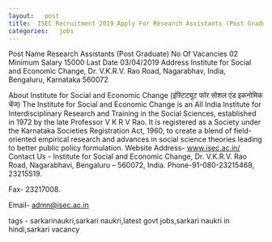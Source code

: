 ```yaml
--- 
layout:   post
title:  ISEC Recruitment 2019 Apply For Research Assistants (Post Graduate)
categories:   jobs
---
```

Post Name
Research Assistants (Post Graduate)
No Of 
Vacancies
02
Minimum 
Salary
15000
Last 
Date
03/04/2019
Address
Institute for Social and Economic Change, Dr. V.K.R.V. Rao Road, Nagarabhav, India, Bengaluru, Karnataka  560072


About Institute for Social and Economic Change (इंस्टिट्यूट फॉर सोशल एंड इकनोमिक चेंज)
The Institute for Social and Economic Change is an All India Institute for Interdisciplinary Research and Training in the Social Sciences, established in 1972 by the late Professor V K R V Rao. It is registered as a Society under the Karnataka Societies Registration Act, 1960, to create a blend of field-oriented empirical research and advances in social science theories leading to better public policy formulation.
Website Address- www.isec.ac.in/
Contact Us - Institute for Social and Economic Change, Dr. V.K.R.V. Rao Road, Nagarabhavi, Bengaluru – 560072, India.
Phone-91-080-23215468, 23215519.

Fax- 23217008.

Email- admn@isec.ac.in

tags - sarkarinaukri,sarkari naukri,latest govt jobs,sarkari naukri in hindi,sarkari vacancy